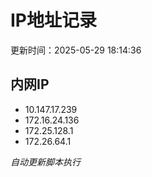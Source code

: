 # IP地址记录

更新时间：2025-05-29 18:14:36
## 内网IP
- 10.147.17.239
- 172.16.24.136
- 172.25.128.1
- 172.26.64.1

*自动更新脚本执行*          